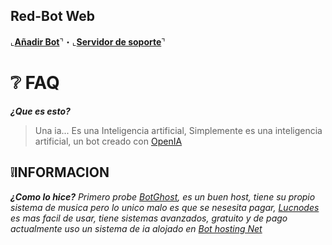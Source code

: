 ## Red-Bot Web
⌞[**Añadir Bot**](https://discord.com/oauth2/authorize?client_id=1142867452968050860&permissions=8&scope=bot%20applications.commands)⌝・⌞[**Servidor de soporte**](https://discord.gg/rfg3SMZqB2)⌝
# ❔ FAQ
***¿Que es esto?***
> Una ia...
Es una Inteligencia artificial, Simplemente es una inteligencia artificial, un bot creado con [OpenIA](https://openai.com/)
## ❕INFORMACION
***¿Como lo hice?***
*Primero probe [BotGhost](botghost.com), es un buen host, tiene su propio sistema de musica pero lo unico malo es que se nesesita pagar, [Lucnodes](lucnodes.com) es mas facil de usar, tiene sistemas avanzados, gratuito y de pago actualmente uso un sistema de ia alojado en [Bot hosting Net](https://bot-hosting.net/)*
